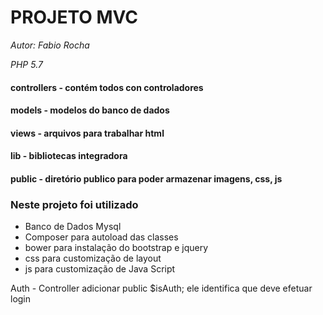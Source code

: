 # PROJETO MVC

*Autor: Fabio Rocha*

*PHP 5.7*

#### controllers - contém todos con controladores
#### models - modelos do banco de dados
#### views - arquivos para trabalhar html
#### lib - bibliotecas integradora 
#### public - diretório publico para poder armazenar imagens, css, js


### Neste projeto foi utilizado
 
 * Banco de Dados Mysql
 * Composer para autoload das classes
 * bower para instalação do bootstrap e jquery
 * css para customização de layout
 * js para customização de Java Script
 
 
 Auth - Controller adicionar public $isAuth; ele identifica que deve efetuar login
  


